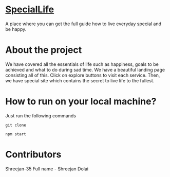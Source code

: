 # [SpecialLife](https://speciallife.pages.dev/)
A place where you can get the full guide how to live everyday special and be happy.

# About the project
We have covered all the essentials of life such as happiness, goals to be achieved and what to do during sad time.
We have a beautiful landing page consisting all of this. Click on explore buttons to visit each service.
Then, we have special site which contains the secret to live life to the fullest.

# How to run on your local machine?
Just run the following commands  
```
git clone 
```
```
npm start
```

# Contributors
Shreejan-35
Full name - Shreejan Dolai
